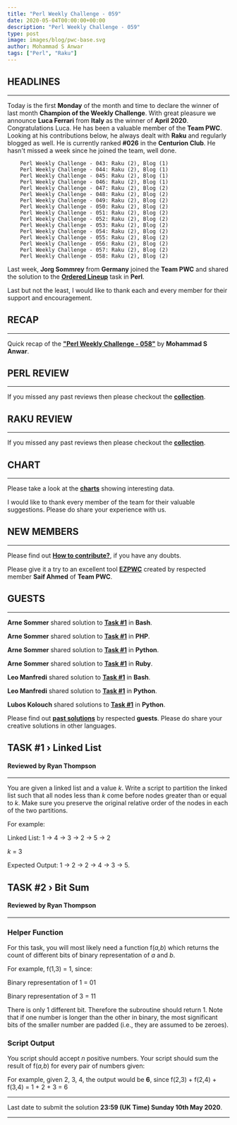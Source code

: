 ```yaml
---
title: "Perl Weekly Challenge - 059"
date: 2020-05-04T00:00:00+00:00
description: "Perl Weekly Challenge - 059"
type: post
image: images/blog/pwc-base.svg
author: Mohammad S Anwar
tags: ["Perl", "Raku"]
---
```


## HEADLINES

***

Today is the first **Monday** of the month and time to declare the winner of last month **Champion of the Weekly Challenge**. With great pleasure we announce **Luca Ferrari** from **Italy** as the winner of **April 2020**. Congratulations Luca. He has been a valuable member of the **Team PWC**. Looking at his contributions below, he always dealt with **Raku** and regularly blogged as well. He is currently ranked **#026** in the **Centurion Club**. He hasn't missed a week since he joined the team, well done.

        Perl Weekly Challenge - 043: Raku (2), Blog (1)
        Perl Weekly Challenge - 044: Raku (2), Blog (1)
        Perl Weekly Challenge - 045: Raku (2), Blog (1)
        Perl Weekly Challenge - 046: Raku (2), Blog (1)
        Perl Weekly Challenge - 047: Raku (2), Blog (2)
        Perl Weekly Challenge - 048: Raku (2), Blog (2)
        Perl Weekly Challenge - 049: Raku (2), Blog (2)
        Perl Weekly Challenge - 050: Raku (2), Blog (2)
        Perl Weekly Challenge - 051: Raku (2), Blog (2)
        Perl Weekly Challenge - 052: Raku (2), Blog (2)
        Perl Weekly Challenge - 053: Raku (2), Blog (2)
        Perl Weekly Challenge - 054: Raku (2), Blog (2)
        Perl Weekly Challenge - 055: Raku (2), Blog (2)
        Perl Weekly Challenge - 056: Raku (2), Blog (2)
        Perl Weekly Challenge - 057: Raku (2), Blog (2)
        Perl Weekly Challenge - 058: Raku (2), Blog (2)

Last week, **Jorg Sommrey** from **Germany** joined the **Team PWC** and shared the solution to the **[Ordered Lineup](https://github.com/manwar/perlweeklychallenge-club/blob/master/challenge-058/jo-37/perl/ch-2.pl)** task in **Perl**.

Last but not the least, I would like to thank each and every member for their support and encouragement.

## RECAP

***

Quick recap of the [**"Perl Weekly Challenge - 058"**](/blog/recap-challenge-058) by **Mohammad S Anwar**.

## PERL REVIEW

***

If you missed any past reviews then please checkout the [**collection**](/p5-reviews).

## RAKU REVIEW

***

If you missed any past reviews then please checkout the [**collection**](/p6-reviews).

## CHART

***

Please take a look at the [**charts**](/chart) showing interesting data.

I would like to thank every member of the team for their valuable suggestions. Please do share your experience with us.

## NEW MEMBERS

***

Please find out [**How to contribute?**](/blog/how-to-contribute), if you have any doubts.

Please give it a try to an excellent tool [**EZPWC**](https://github.com/saiftynet/EZPWC) created by respected member **Saif Ahmed** of **Team PWC**.

## GUESTS

***

**Arne Sommer** shared solution to [**Task #1**](https://github.com/manwar/perlweeklychallenge-club/blob/master/challenge-058/arne-sommer/bash/ch-1.sh) in **Bash**.

**Arne Sommer** shared solution to [**Task #1**](https://github.com/manwar/perlweeklychallenge-club/blob/master/challenge-058/arne-sommer/php/ch-1.php) in **PHP**.

**Arne Sommer** shared solution to [**Task #1**](https://github.com/manwar/perlweeklychallenge-club/blob/master/challenge-058/arne-sommer/python/ch-1.py) in **Python**.

**Arne Sommer** shared solution to [**Task #1**](https://github.com/manwar/perlweeklychallenge-club/blob/master/challenge-058/arne-sommer/ruby/ch-1.rb) in **Ruby**.

**Leo Manfredi** shared solution to [**Task #1**](https://github.com/manwar/perlweeklychallenge-club/blob/master/challenge-058/manfredi/bash/ch-1.sh) in **Bash**.

**Leo Manfredi** shared solution to [**Task #1**](https://github.com/manwar/perlweeklychallenge-club/blob/master/challenge-058/manfredi/python/ch-1.py) in **Python**.

**Lubos Kolouch** shared solutions to [**Task #1**](https://github.com/manwar/perlweeklychallenge-club/blob/master/challenge-058/lubos-kolouch/python/ch-1.py) in **Python**.

Please find out [**past solutions**](/blog/guest-contribution) by respected **guests**. Please do share your creative solutions in other languages.

## TASK #1 › Linked List

#### Reviewed by Ryan Thompson

***

You are given a linked list and a value *k*. Write a script to partition the linked list such that all nodes less than *k* come before nodes greater than or equal to *k*. Make sure you preserve the original relative order of the nodes in each of the two partitions.

For example:

Linked List: 1 → 4 → 3 → 2 → 5 → 2

*k* = 3

Expected Output: 1 → 2 → 2 → 4 → 3 → 5.

## TASK #2 › Bit Sum

#### Reviewed by Ryan Thompson

***

### Helper Function

For this task, you will most likely need a function f(*a,b*) which returns the count of different bits of binary representation of *a* and *b*.

For example, f(1,3) = 1, since:

Binary representation of 1 = 01

Binary representation of 3 = 11

There is only 1 different bit. Therefore the subroutine should return 1. Note that if one number is longer than the other in binary, the most significant bits of the smaller number are padded (i.e., they are assumed to be zeroes).

### Script Output

You script should accept *n* positive numbers. Your script should sum the result of f(*a,b*) for every pair of numbers given:

For example, given 2, 3, 4, the output would be **6**, since f(2,3) + f(2,4) + f(3,4) = 1 + 2 + 3 = 6

***

Last date to submit the solution **23:59 (UK Time) Sunday 10th May 2020**.

***
